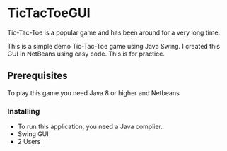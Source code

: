 # TicTacToeGUI
Tic-Tac-Toe is a popular game and has been around for a very long time. 

This is a simple demo Tic-Tac-Toe game using Java Swing. I created this GUI in NetBeans using easy code. 
This is for practice. 

## Prerequisites
To play this game you need Java 8 or higher and Netbeans



### Installing
  - To run this application, you need a Java complier. 
  - Swing GUI
  - 2 Users
    
    
   
